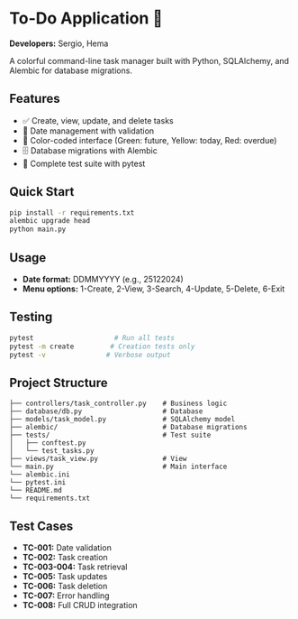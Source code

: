 # To-Do Application 📝

**Developers:** Sergio, Hema

A colorful command-line task manager built with Python, SQLAlchemy, and Alembic for database migrations.

## Features
- ✅ Create, view, update, and delete tasks
- 📅 Date management with validation
- 🎨 Color-coded interface (Green: future, Yellow: today, Red: overdue)
- 🗄️ Database migrations with Alembic
- 🧪 Complete test suite with pytest

## Quick Start
```bash
pip install -r requirements.txt
alembic upgrade head
python main.py
```

## Usage
- **Date format:** DDMMYYYY (e.g., 25122024)
- **Menu options:** 1-Create, 2-View, 3-Search, 4-Update, 5-Delete, 6-Exit

## Testing
```bash
pytest                    # Run all tests
pytest -m create         # Creation tests only
pytest -v               # Verbose output
```

## Project Structure
```
├── controllers/task_controller.py    # Business logic
├── database/db.py                    # Database
├── models/task_model.py              # SQLAlchemy model
├── alembic/                          # Database migrations
├── tests/                            # Test suite
│   ├── conftest.py
│   └── test_tasks.py
├── views/task_view.py                # View
└── main.py                           # Main interface
└── alembic.ini
└── pytest.ini
└── README.md
└── requirements.txt
```

## Test Cases
- **TC-001:** Date validation
- **TC-002:** Task creation
- **TC-003-004:** Task retrieval
- **TC-005:** Task updates
- **TC-006:** Task deletion
- **TC-007:** Error handling
- **TC-008:** Full CRUD integration
